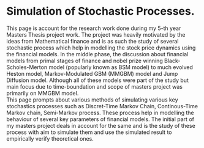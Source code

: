 <h1>
Simulation of Stochastic Processes.
</h1>
<body>
This page is account for the research work done during my 5-th year Masters Thesis project work. The project was heavily motivated
by the ideas from Mathematical finance and is as such the study of several stochastic process which help in modelling the stock price dynamics using the financial models. In the middle phase, the discussion about financial models from primal stages of finance and nobel prize winning Black-Scholes-Merton model (popularly known as BSM model) to much evolved Heston model, Markov-Modulated GBM (MMGBM) model and Jump Diffusion model. Although all of these models were part of the study but main focus due to time-boundation and scope of masters project was primarily on MMGBM model.
<br>
This page prompts about various methods of simulating various key stochastics processes such as Discret-Time Markov Chain, 
Continous-Time Markov chain, Semi-Markov process. These process help in modelling the behaviour of several key parameters of
financial models. The initial part of my masters project deals in account for the same and is the study of these process with
aim to simulate them and use the simulated result to empirically verify theoretical ones.
</body>
